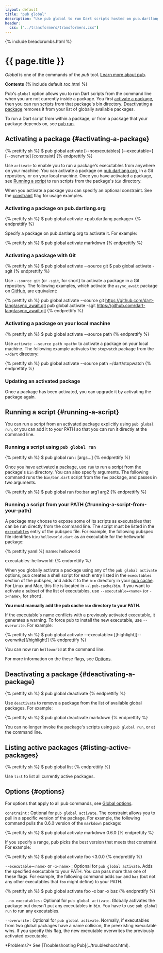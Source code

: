 ```yaml
---
layout: default
title: "pub global"
description: "Use pub global to run Dart scripts hosted on pub.dartlang.org from the command line."
header:
  css: ["../transformers/transformers.css"]
---
```


{% include breadcrumbs.html %}

# {{ page.title }}

_Global_ is one of the commands of the _pub_ tool.
[Learn more about pub](/tools/pub/).

**Contents**
{% include default_toc.html %}

Pub's `global` option allows you to run Dart scripts from the
command line when you are not currently inside a package.
You first [activate a package](#activating-a-package), then you can
[run scripts](#running-a-script) from that package's bin directory.
[Deactivating a package](#deactivating-a-package) removes it from
your list of globally available packages.

To run a Dart script from within a package, or from a
package that your package depends on, see [pub run](pub-run.html).

## Activating a package {#activating-a-package}

{% prettify sh %}
$ pub global activate [--noexecutables] [--executable=<name>] [--overwrite] <package> [constraint]
{% endprettify %}

Use `activate` to enable you to run a package's executables
from anywhere on your machine.
You can activate a package on [pub.dartlang.org](https://pub.dartlang.org/),
in a Git repository, or on your local machine.
Once you have activated a package, see [Running a script](#running-a-script)
to run scripts from the package's `bin` directory.

When you activate a package you can specify an optional constraint. See the
[constraint](#options) flag for usage examples.

### Activating a package on pub.dartlang.org

{% prettify sh %}
$ pub global activate <pub.dartlang package>
{% endprettify %}

Specify a package on pub.dartlang.org to activate it. For example:

{% prettify sh %}
$ pub global activate markdown
{% endprettify %}

### Activating a package with Git

{% prettify sh %}
$ pub global activate --source git <Git URL>
$ pub global activate -sgit <Git URL>
{% endprettify %}

Use `--source git` (or `-sgit`, for short) to activate
a package in a Git repository. The following examples,
which activate the `async_await` package on
[GitHub](https://github.com/), are equivalent:

{% prettify sh %}
pub global activate --source git https://github.com/dart-lang/async_await.git
pub global activate -sgit https://github.com/dart-lang/async_await.git
{% endprettify %}

### Activating a package on your local machine

{% prettify sh %}
$ pub global activate --source path <path>
{% endprettify %}

Use `activate --source path <path>` to activate a package on your local machine.
The following example activates the `stopwatch` package from the
`~/dart` directory:

{% prettify sh %}
pub global activate --source path ~/dart/stopwatch
{% endprettify %}

### Updating an activated package

Once a package has been activated, you can upgrade it by activating the
package again.

## Running a script {#running-a-script}

You can run a script from an activated package explicitly using
`pub global run`, or you can add it to your PATH so that you can run it
directly at the command line.

### Running a script using `pub global run`

{% prettify sh %}
$ pub global run <package>:<executable> [args...]
{% endprettify %}

Once you have [activated a package](#activating-a-package), use
`run` to run a script from the package's `bin` directory.
You can also specify arguments. The following command
runs the `bin/bar.dart` script from the `foo` package,
and passes in two arguments.

{% prettify sh %}
$ pub global run foo:bar arg1 arg2
{% endprettify %}

### Running a script from your PATH {#running-a-script-from-your-path}

A package may choose to expose some of its scripts as executables
that can be run directly from the command line.  The script must
be listed in the [`executables`](/tools/pub/pubspec.html#executables)
entry of the pubspec file.  For example, the following pubspec file
identifies `bin/helloworld.dart` as an executable for the helloworld package:

{% prettify yaml %}
name: helloworld

executables:
  helloworld:
{% endprettify %}

When you globally activate a package using any of the `pub global activate`
options, pub creates a shell script for each
entry listed in the `executables` section of the pubspec,
and adds it to the `bin` directory in your
[pub cache](/tools/pub/glossary.html#system-cache).
For Linux and Mac, this file is located in `~/.pub-cache/bin`.
If you want to activate a subset of the list of executables,
use `--executable=<name>` (or `-x<name>`, for short).

**You must manually add the pub cache `bin` directory to your PATH.**

If the executable's name conflicts with a previously activated executable,
it generates a warning. To force pub to install the new executable,
use `--overwrite`. For example:

{% prettify sh %}
$ pub global activate <package> --executable=<name> [[highlight]]--overwrite[[/highlight]]
{% endprettify %}

You can now run `helloworld` at the command line.

For more information on the these flags, see [Options](#options).

## Deactivating a package {#deactivating-a-package}

{% prettify sh %}
$ pub global deactivate <package> 
{% endprettify %}

Use `deactivate` to remove a package from the list of available
global packages. For example:

{% prettify sh %}
$ pub global deactivate markdown
{% endprettify %}

You can no longer invoke the package's scripts using `pub global run`,
or at the command line.

## Listing active packages {#listing-active-packages}

{% prettify sh %}
$ pub global list
{% endprettify %}

Use `list` to list all currently active packages.

## Options {#options}

For options that apply to all pub commands, see
[Global options](/tools/pub/cmd/#global-options).

`constraint` 
: Optional for `pub global activate`. The constraint allows you to pull
  in a specific version of the package. For example,
  the following command pulls the 0.6.0 version of the `markdown` package:

<div class="step-details" markdown="1">
{% prettify sh %}
$ pub global activate markdown 0.6.0
{% endprettify %}
</div>

  If you specify a range, pub picks the best version that meets that constraint.
  For example:

<div class="step-details" markdown="1">
{% prettify sh %}
$ pub global activate foo <3.0.0
{% endprettify %}
</div>

`--executable=<name>` or `-x<name>`
: Optional for `pub global activate`.
  Adds the specified executable to your PATH.
  You can pass more than one of these flags.
  For example, the following command adds `bar` and `baz` (but not
  any other executables that `foo` might define) to your PATH.

<div class="step-details" markdown="1">
{% prettify sh %}
$ pub global activate foo -x bar -x baz
{% endprettify %}
</div>

`--no-executables`
: Optional for `pub global activate`.
  Globally activates the package but doesn't put any
  executables in `bin`. You have to use `pub global run` to
  run any executables.

`--overwrite`
: Optional for `pub global activate`.
  Normally, if executables from two global packages have a name collision,
  the preexisting executable wins. If you specify this flag,
  the new executable overwrites the previously activated executable.

<aside class="alert alert-info" markdown="1">
*Problems?*
See [Troubleshooting Pub](../troubleshoot.html).
</aside>
